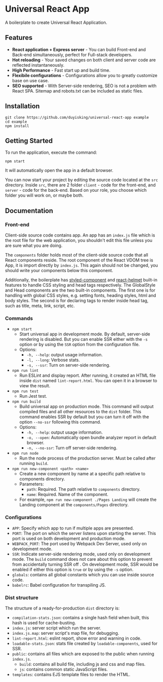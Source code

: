# Universal React App
A boilerplate to create Universal React Application.

## Features
- **React application + Express server** - You can build Front-end and Back-end simultaneously, perfect for Full-stack developers.
- **Hot reloading** - Your saved changes on both client and server code are reflected instantaneously.
- **High Performance** - Fast start up and build time.
- **Flexibile configurations** - Configurations allow you to greatly customize base on use case.
- **SEO supported** - With Server-side rendering, SEO is not a problem with React SPA. Sitemap and robots.txt can be included as static files.


## Installation
```
git clone https://github.com/duyisking/universal-react-app example
cd example
npm install
```

## Getting Started
To run the application, execute the command:
```
npm start
```
It will automatically open the app in a default browser.

You can now start your project by editing the source code located at the `src` directory. Inside `src`, there are 2 folder `client` - code for the front-end, and `server` - code for the back-end. Based on your role, you choose which folder you will work on, or maybe both.

## Documentation

### Front-end
Client-side source code contains app. An app has an `index.js` file which is the root file for the web application, you shouldn't edit this file unless you are sure what you are doing.

The `components` folder holds most of the client-side source code that all React components reside. The root component of the React VDOM tree is App, it is import directly by `index.js`. This again should not be changed, you should write your components below this component.

Additionally, the boilerplate has [styled-component](https://www.styled-components.com/) and [react-helmet](https://github.com/nfl/react-helmet) built-in features to handle CSS styling and head tags respectively. The GlobalStyle and Head components are the two built-in components. The first one is for handling with global CSS styles, e.g. setting fonts, heading styles, html and body styles. The second is for declaring tags to render inside head tag, such as title, meta, link, script, etc.

### Commands
- `npm start`
  - Start universal app in development mode. By default, server-side rendering is disabled. But you can enable SSR either with the `-s` option or by using the `SSR` option from the configuration file.
  - Options:
    - `-h, --help`: output usage information.
    - `-l, --long`: Verbose stats.
    - `-s, --ssr`: Turn on server-side rendering.
- `npm run lint`
  - Run ESLint and display report. After running, it created an HTML file inside `dist` named `lint-report.html`. You can open it in a browser to view the result.
- `npm run test`
  - Run Jest test.
- `npm run build`
  - Build universal app on production mode. This command will output compiled files and all other resources to the `dist` folder. This command enables SSR by default but you can turn it off with the option `--no-ssr` following this command.
  - Options:
      - `-h, --help`: output usage information.
      - `-o, --open`: Automatically open bundle analyzer report in default browser.
      - `-n, --no-ssr`: Turn off server-side rendering.
- `npm run node`
  - Run the node process of the production server. Must be called after running `build`.
- `npm run new-component <path> <name>`
  - Create a new component by name at a specific path relative to components directory.
  - Parameters:
    - `path`: Required. The path relative to `components` directory.
    - `name`: Required. Name of the component.
  - For example, `npm run new-component ./Pages Landing` will create the Landing component at the `components/Pages` directory.

### Configurations
- `APP`: Specify which app to run if multiple apps are presented.
- `PORT`: The port on which the server listens upon starting the server. This port is used on both development and production mode.
- `WEBPACK_PORT`: The port used by Webpack Dev Server, used only on development mode.
- `SSR`: Indicate server-side rendering mode, used only on development mode. The `build` command does not care about this option to prevent from accidentally turning SSR off . On development mode, SSR would be enabled if either this option is `true` or by using the `-s` option.
- `globals`: contains all global constants which you can use inside source code.
- `babelrc`: Babel configuration for transpiling JS.

### Dist structure
The structure of a ready-for-production `dist` directory is:
- `compilation-stats.json`: contains a single hash field when built, this hash is used for cache-busting.
- `index.js`: server script which run the server.
- `index.js.map`: server script's map file, for debugging.
- `lint-report.html`: eslint report, show error and warning in code.
- `loadable-stats.json`: stats file created by `loadable-components`, used for SSR.
- `public`: contains all files which are exposed to the public when running `index.js`.
  - `build`: contains all build file, including js and css and map files.
  - `js`: contains common static JavaScript files.
- `templates`: contains EJS template files to render the HTML.
